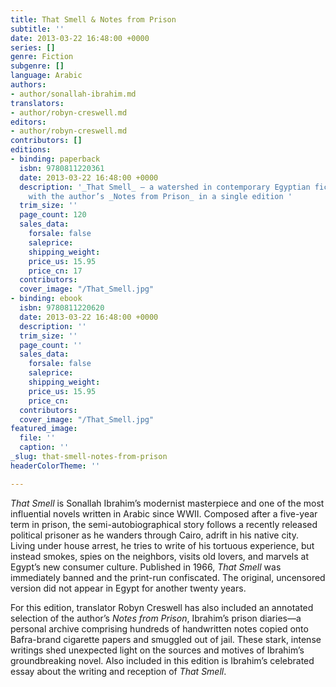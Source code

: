 ```yaml
---
title: That Smell & Notes from Prison
subtitle: ''
date: 2013-03-22 16:48:00 +0000
series: []
genre: Fiction
subgenre: []
language: Arabic
authors:
- author/sonallah-ibrahim.md
translators:
- author/robyn-creswell.md
editors:
- author/robyn-creswell.md
contributors: []
editions:
- binding: paperback
  isbn: 9780811220361
  date: 2013-03-22 16:48:00 +0000
  description: '_That Smell_ — a watershed in contemporary Egyptian fiction — combined
    with the author’s _Notes from Prison_ in a single edition '
  trim_size: ''
  page_count: 120
  sales_data:
    forsale: false
    saleprice: 
    shipping_weight: 
    price_us: 15.95
    price_cn: 17
  contributors: 
  cover_image: "/That_Smell.jpg"
- binding: ebook
  isbn: 9780811220620
  date: 2013-03-22 16:48:00 +0000
  description: ''
  trim_size: ''
  page_count: ''
  sales_data:
    forsale: false
    saleprice: 
    shipping_weight: 
    price_us: 15.95
    price_cn: 
  contributors: 
  cover_image: "/That_Smell.jpg"
featured_image:
  file: ''
  caption: ''
_slug: that-smell-notes-from-prison
headerColorTheme: ''

---
```

_That Smell_ is Sonallah Ibrahim’s modernist masterpiece and one of the most influential novels written in Arabic since WWII. Composed after a five-year term in prison, the semi-autobiographical story follows a recently released political prisoner as he wanders through Cairo, adrift in his native city. Living under house arrest, he tries to write of his tortuous experience, but instead smokes, spies on the neighbors, visits old lovers, and marvels at Egypt’s new consumer culture. Published in 1966, _That Smell_ was immediately banned and the print-run confiscated. The original, uncensored version did not appear in Egypt for another twenty years.

For this edition, translator Robyn Creswell has also included an annotated selection of the author’s _Notes from Prison_, Ibrahim’s prison diaries—a personal archive comprising hundreds of handwritten notes copied onto Bafra-brand cigarette papers and smuggled out of jail. These stark, intense writings shed unexpected light on the sources and motives of Ibrahim’s groundbreaking novel. Also included in this edition is Ibrahim’s celebrated essay about the writing and reception of _That Smell_.